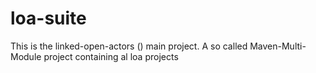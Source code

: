 # loa-suite

This is the linked-open-actors () main project. A so called Maven-Multi-Module project containing al loa projects